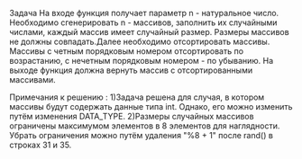 Задача
На входе функция получает параметр n - натуральное число.
Необходимо сгенерировать n - массивов, заполнить их случайными числами, каждый массив имеет случайный размер.
Размеры массивов не должны совпадать.Далее необходимо отсортировать массивы.
Массивы с четным порядковым номером отсортировать по возрастанию, с нечетным порядковым номером - по убыванию.
На выходе функция должна вернуть массив с отсортированными массивами.

Примечания к решению :
1)Задача решена для случая, в котором массивы будут содержать данные типа int. Однако, его можно изменить путём изменения DATA_TYPE.
2)Размеры случайных массивов ограничены максимумом элементов в 8 элементов для наглядности. Убрать ограничения можно путём удаления "%8 + 1" после rand() в строках 31 и 35.
